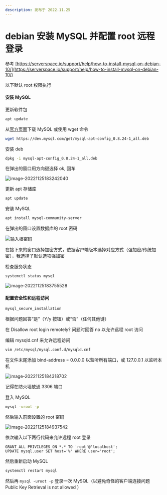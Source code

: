 ```yaml
---
description: 发布于 2022.11.25
---
```


# debian 安装 MySQL 并配置 root 远程登录

参考 [https://serverspace.io/support/help/how-to-install-mysql-on-debian-10/](https://serverspace.io/support/help/how-to-install-mysql-on-debian-10/)

以下默认 root 权限执行

#### 安装 MySQL

更新软件包

```bash
apt update
```

从[官方页面](https://dev.mysql.com/downloads/repo/apt/)下载 MySQL 或使用 wget 命令

```bash
wget https://dev.mysql.com/get/mysql-apt-config_0.8.24-1_all.deb
```

安装 deb

```bash
dpkg -i mysql-apt-config_0.8.24-1_all.deb
```

在弹出的窗口用方向键选择 ok, 回车

![image-20221125183242040](https://picgo-1303840613.cos.ap-shanghai.myqcloud.com/media/image-20221125183242040.png)

更新 apt 存储库

```bash
apt update
```

安装 MySQL

```bash
apt install mysql-community-server
```

在弹出的窗口设置数据库的 root 密码

![输入根密码](https://picgo-1303840613.cos.ap-shanghai.myqcloud.com/media/how-to-install-mysql-on-debian-10-5.png)

在接下来的窗口选择加密方式，依据客户端版本选择对应方式（强加密/传统加密），我选择了默认选项强加密

检查服务状态

```bash
systemctl status mysql
```

![image-20221125183755528](https://picgo-1303840613.cos.ap-shanghai.myqcloud.com/media/image-20221125183755528.png)

#### 配置安全性和远程访问

```bash
mysql_secure_installation
```

根据问题回答“是”（Y/y 按钮）或“否”（任何其他键）

在 Disallow root login remotely? 问题时回答 no 以允许远程 root 访问

编辑 mysqld.cnf 来允许远程访问

```bash
vim /etc/mysql/mysql.conf.d/mysqld.cnf
```

在文件末尾添加 bind-address = 0.0.0.0 以监听所有端口，或 127.0.0.1 以监听本机

![image-20221125184318702](https://picgo-1303840613.cos.ap-shanghai.myqcloud.com/media/image-20221125184318702.png)

记得在防火墙放通 3306 端口

登入 MySQL 

```bash
mysql -uroot -p
```

然后输入前面设置的 root 密码

![image-20221125184937542](https://picgo-1303840613.cos.ap-shanghai.myqcloud.com/media/image-20221125184937542.png)

依次输入以下两行代码来允许远程 root 登录

```mysql
GRANT ALL PRIVILEGES ON *.* TO 'root'@'localhost';
UPDATE mysql.user SET host='%' WHERE user='root';
```

然后重新启动 MySQL

```bash
systemctl restart mysql
```

然后再 `mysql -uroot -p` 登录一次 MySQL（以避免奇怪的客户端连接问题 Public Key Retrieval is not allowed ）


